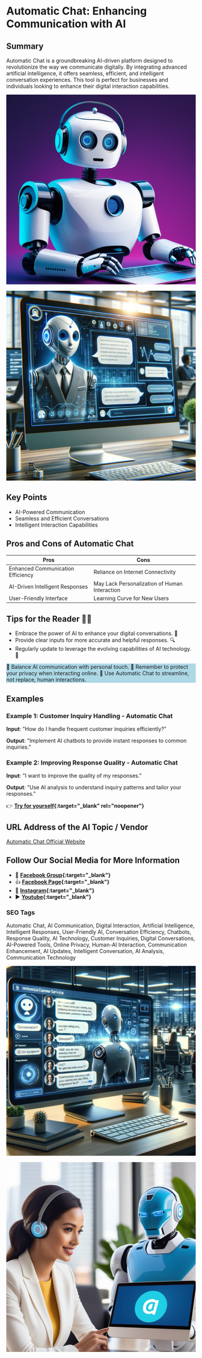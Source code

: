 
# Automatic Chat: Enhancing Communication with AI

## Summary
Automatic Chat is a groundbreaking AI-driven platform designed to revolutionize the way we communicate digitally. By integrating advanced artificial intelligence, it offers seamless, efficient, and intelligent conversation experiences. This tool is perfect for businesses and individuals looking to enhance their digital interaction capabilities.

![Alt text](create-an-automatic-chatbot.webp)

![Alt text](autochat.webp)


## Key Points
- AI-Powered Communication
- Seamless and Efficient Conversations
- Intelligent Interaction Capabilities

## Pros and Cons of Automatic Chat
| Pros | Cons |
|------|------|
| Enhanced Communication Efficiency | Reliance on Internet Connectivity |
| AI-Driven Intelligent Responses | May Lack Personalization of Human Interaction |
| User-Friendly Interface | Learning Curve for New Users |

## Tips for the Reader 🤖💬
- Embrace the power of AI to enhance your digital conversations. 🚀
- Provide clear inputs for more accurate and helpful responses. 🔍
- Regularly update to leverage the evolving capabilities of AI technology. 🔄

<div style="background-color:lightblue;">
🔹 Balance AI communication with personal touch.
🔹 Remember to protect your privacy when interacting online.
🔹 Use Automatic Chat to streamline, not replace, human interactions.
</div>

## Examples
### Example 1: Customer Inquiry Handling - Automatic Chat
**Input**: 
"How do I handle frequent customer inquiries efficiently?"

**Output**: 
"Implement AI chatbots to provide instant responses to common inquiries."

### Example 2: Improving Response Quality - Automatic Chat
**Input**: 
"I want to improve the quality of my responses."

**Output**: 
"Use AI analysis to understand inquiry patterns and tailor your responses."

👉 **[Try for yourself](https://automatic.chat/?){:target="_blank" rel="noopener"}**

## URL Address of the AI Topic / Vendor
[Automatic Chat Official Website](https://automatic.chat/?)

## Follow Our Social Media for More Information
- 📘 **[Facebook Group](https://www.facebook.com/groups/trionxai){:target="_blank"}**
- 👍 **[Facebook Page](https://www.facebook.com/ai.trionxai){:target="_blank"}**
- 📸 **[Instagram](https://www.instagram.com/trionxai/){:target="_blank"}**
- ▶️ **[Youtube](https://www.youtube.com/@robotdocs/){:target="_blank"}**


### SEO Tags
Automatic Chat, AI Communication, Digital Interaction, Artificial Intelligence, Intelligent Responses, User-Friendly AI, Conversation Efficiency, Chatbots, Response Quality, AI Technology, Customer Inquiries, Digital Conversations, AI-Powered Tools, Online Privacy, Human-AI Interaction, Communication Enhancement, AI Updates, Intelligent Conversation, AI Analysis, Communication Technology

![Alt text](autochat1.webp)

![Alt text](automaticchat.webp)